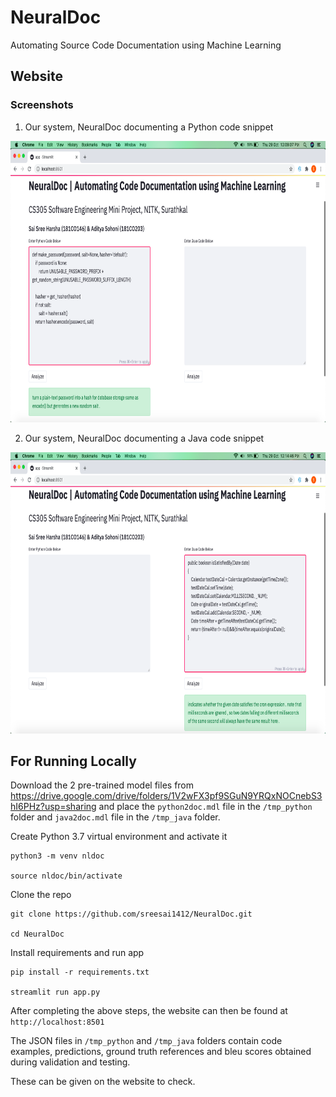 # NeuralDoc

Automating Source Code Documentation using Machine Learning

## Website

### Screenshots

1. Our system, NeuralDoc documenting a Python code snippet
<img src="https://github.com/sreesai1412/NeuralDoc/blob/main/screeshots/3.png" width="750" height="450" />

2. Our system, NeuralDoc documenting a Java code snippet
<img src="https://github.com/sreesai1412/NeuralDoc/blob/main/screeshots/4.png" width="750" height="450" />

## For Running Locally

Download the 2 pre-trained model files from https://drive.google.com/drive/folders/1V2wFX3pf9SGuN9YRQxNOCnebS3hI6PHz?usp=sharing and place the ```python2doc.mdl``` file in the ```/tmp_python``` folder and ```java2doc.mdl``` file in the ```/tmp_java``` folder.

Create Python 3.7 virtual environment and activate it
```
python3 -m venv nldoc

source nldoc/bin/activate 
```
Clone the repo
```
git clone https://github.com/sreesai1412/NeuralDoc.git 

cd NeuralDoc
```
Install requirements and run app
```
pip install -r requirements.txt

streamlit run app.py
```
After completing the above steps, the website can then be found at ```http://localhost:8501```

The JSON files in ```/tmp_python``` and ```/tmp_java``` folders contain code examples, predictions, ground truth references and bleu scores obtained during validation and testing.

These can be given on the website to check.
